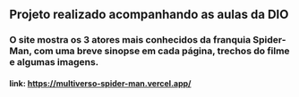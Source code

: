 ## Projeto realizado acompanhando as aulas da DIO 

### O site mostra os 3 atores mais conhecidos da franquia Spider-Man, com uma breve sinopse em cada página, trechos do filme e algumas imagens.

#### link: https://multiverso-spider-man.vercel.app/
